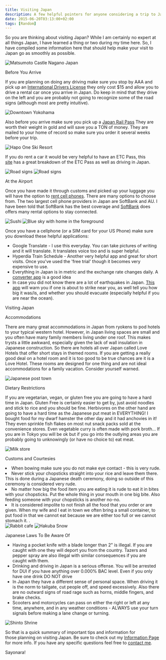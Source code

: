 ```yaml
---
title: Visiting Japan
description: A few helpful pointers for anyone considering a trip to Japan...
date: 2015-06-20T03:13:00+02:00
tags: [Random]
---
```

<div class="text-lg m-2">
<p class="mb-2">So you are thinking about visiting Japan? While I am certainly no expert at all things Japan, I have learned a thing or two during my time here. So, I have compiled some information here that should help make your visit to Japan go as smoothly as possible.</p>

<img class="w-8/12 rounded-lg shadow-lg mx-auto" src="https://fallfish-tenkara-images.s3-us-west-1.amazonaws.com/FfT+-+Visiting+Japan/japanese+castle-matsumoto.JPG" alt="Matsumoto Castle Nagano Japan" />

<p class="mb-2 mt-2 font-bold">Before You Arrive</p>

<p class="mb-2 mt-2">If you are planning on doing any driving make sure you stop by AAA and pick up an <a href="https://www.aaa.com/vacation/idpf.html" target="_blank" rel="noopener noreferrer" class="text-red-500 hover:bg-red-500 hover:text-white">International Drivers License</a> they only cost $15 and allow you to drive a rental car once you arrive in Japan. Do keep in mind that they drive on the left and you are probably not going to recognize some of the road signs (although most are pretty intuitive).</p>

<img class="w-8/12 rounded-lg shadow-lg mx-auto" src="https://fallfish-tenkara-images.s3-us-west-1.amazonaws.com/FfT+-+Visiting+Japan/downtown+yokohama-visiting+japan.JPG" alt="Downtown Yokohama" />

<p class="mb-2 mt-2">Also before you arrive make sure you pick up a <a href="https://www.japan-rail-pass.com/?ap=j0095g" target="_blank" rel="noopener noreferrer" class="text-red-500 hover:bg-red-500 hover:text-white">Japan Rail Pass</a> They are worth their weight in gold and will save you a TON of money. They are mailed to your home of record so make sure you order it several weeks before your trip.</p>

<img class="w-8/12 rounded-lg shadow-lg mx-auto" src="https://fallfish-tenkara-images.s3-us-west-1.amazonaws.com/FfT+-+Visiting+Japan/hapo+one+ski+resort-visiting+japan.jpg" alt="Hapo One Ski Resort" />

<p class="mb-2 mt-2">If you do rent a car it would be very helpful to have an ETC Pass, this <a href="https://www2.tocoo.jp/en/contents/info/etc" target="_blank" rel="noopener noreferrer" class="text-red-500 hover:bg-red-500 hover:text-white">site</a> has a great breakdown of the ETC Pass as well as driving in Japan.</p>

<img class="w-8/12 rounded-lg shadow-lg mx-auto" src="https://fallfish-tenkara-images.s3-us-west-1.amazonaws.com/FfT+-+Visiting+Japan/japanese+road+signs-1.jpg" alt="Road signs" />

<img class="w-8/12 rounded-lg shadow-lg mx-auto" src="https://fallfish-tenkara-images.s3-us-west-1.amazonaws.com/FfT+-+Visiting+Japan/japanese+road+signs.jpg" alt="Road signs" />

<p class="mb-2 mt-2 font-bold">At the Airport</p>

<p class="mb-2 mt-2">Once you have made it through customs and picked up your luggage you will have the option to <a href="https://www.narita-airport.jp/en/guide/service/list/svc_19.html" target="_blank" rel="noopener noreferrer" class="text-red-500 hover:bg-red-500 hover:text-white">rent cell phones</a>. There are many options to choose from. The two largest cell phone providers in Japan are SoftBank and AU. I have been told that SoftBank has the best coverage and <a href="https://www.softbank-rental.jp/e/" target="_blank" rel="noopener noreferrer" class="text-red-500 hover:bg-red-500 hover:text-white">SoftBank</a> does offers many rental options to stay connected.</p>

<img class="w-8/12 rounded-lg shadow-lg mx-auto" src="https://fallfish-tenkara-images.s3-us-west-1.amazonaws.com/FfT+-+Visiting+Japan/ika+sushi-visiting+japan.JPG" alt="Sushi" />

<img class="w-8/12 rounded-lg shadow-lg mx-auto" src="https://fallfish-tenkara-images.s3-us-west-1.amazonaws.com/FfT+-+Visiting+Japan/japanese+home-blue+sky.JPG" alt="Blue sky with home in the foreground" />

<p class="mb-2 mt-2">Once you have a cellphone (or a SIM card for your US Phone) make sure you download these helpful applications:</p>
<ul>
 	<li>Google Translate - I use this everyday. You can take pictures of writing and it will translate. It translates voice too and is super helpful.</li>
 	<li>Hyperdia Train Schedule - Another very helpful app and great for short visits. Once you've used the 'free trial' though it becomes very expensive to use.</li>
 	<li>Everything in Japan is in metric and the exchange rate changes daily. A <a href="https://itunes.apple.com/us/app/converter-plus-units-currencies/id370146222?mt=8" target="_blank" rel="noopener noreferrer" class="text-red-500 hover:bg-red-500 hover:text-white">converter app</a> is a good idea</li>
 	<li>In case you did not know there are a lot of earthquakes in Japan. <a href="https://itunes.apple.com/us/app/yurekuru-call/id398954883?mt=8" target="_blank" rel="noopener noreferrer" class="text-red-500 hover:bg-red-500 hover:text-white">This app</a> will warn you if one is about to strike near you, as well tell you how big it was/is, and whether you should evacuate (especially helpful if you are near the ocean).</li>
</ul>
<p class="mb-2 mt-2 font-bold">Visiting Japan</p>

<p class="underline">Accommodations</p>

<p class="mb-2 mt-2">There are many great accommodations in Japan from ryokens to pod hotels to your typical western hotel. However, in Japan living spaces are small and you often have many family members living under one roof. This makes trysts a little awkward, especially given the lack of wall insulation in Japanese construction. So there are hotels all over Japan called Love Hotels that offer short stays in themed rooms. If you are getting a really good deal on a hotel room and it is too good to be true chances are it is a Love Hotel. These rooms are designed for one thing and are not ideal accommodations for a family vacation. Consider yourself warned.</p>

<img class="w-8/12 rounded-lg shadow-lg mx-auto" src="https://fallfish-tenkara-images.s3-us-west-1.amazonaws.com/FfT+-+Visiting+Japan/post+town-visiting+japan.JPG" alt="Japanese post town" />

<p class="underline">Dietary Restrictions</p>

<p class="mb-2 mt-2">If you are vegetarian, vegan, or gluten free you are going to have a hard time in Japan. Gluten Free is certainly easier to get by, just avoid noodles and stick to rice and you should be fine. Herbivores on the other hand are going to have a hard time as the Japanese put meat in EVERYTHING! I bought food for my dwarf hamster the other day and it had anchovies in it! They even sprinkle fish flakes on most nut snack packs sold at the convenience stores. Even vegetable curry is often made with pork broth... If you are in Tokyo you will be ok but if you go into the outlying areas you are probably going to unknowingly (or have no choice to) eat meat.</p>

<img class="w-8/12 rounded-lg shadow-lg mx-auto" src="https://fallfish-tenkara-images.s3-us-west-1.amazonaws.com/FfT+-+Visiting+Japan/milk+shop-train+station-japan.JPG" alt="Milk store" />

<p class="underline">Customs and Courtesies</p>
<div class="ml-4">
<li>When bowing make sure you do not make eye contact - this is very rude.</li>
<li>Never stick your chopsticks straight into your rice and leave them there. This is done during a Japanese death ceremony, doing so outside of this ceremony is considered very rude.</li>
<li>No matter how big the food item you are eating it is rude to eat it in bites with your chopsticks. Put the whole thing in your mouth in one big bite. Also feeding someone with your chopsticks is another no-no.</li>
<li>It is considered impolite to not finish all the food that you order or are given. When my wife and I eat in town we often bring a small container, to put food in that we cannot eat because we are either too full or we cannot stomach it. .</li>
</div>

<img class="w-8/12 rounded-lg shadow-lg mx-auto" src="https://fallfish-tenkara-images.s3-us-west-1.amazonaws.com/FfT+-+Visiting+Japan/rabit+cafe%CC%81-visiting+japan.JPG" alt="Rabbit cafe" />

<img class="w-8/12 rounded-lg shadow-lg mx-auto" src="https://fallfish-tenkara-images.s3-us-west-1.amazonaws.com/FfT+-+Visiting+Japan/visiting+japan-hakuba-snow.JPG" alt="Hakuba Snow" />

<p class="underline">Japanese Laws To Be Aware Of</p>
<ul>
 	<li>Having a pocket knife with a blade longer than 2" is illegal. If you are caught with one they will deport you from the country. Tazers and pepper spray are also illegal with similar consequences if you are caught with them.</li>
 	<li>Drinking and driving in Japan is a serious offense. You will be arrested for DUI if you have anything over 0.000% BAC level. Even if you only have one drink DO NOT drive</li>
 	<li>In Japan they have a different sense of personal space. When driving it is the norm to tailgate, cut people off, and speed excessively. Also there are no outward signs of road rage such as horns, middle fingers, and brake checks.</li>
 	<li>Scooters and motorcycles can pass on either the right or left at any time, anywhere, and in any weather conditions - ALWAYS use your turn signals before making a lane change or turning.</li>
</ul>

<img class="w-8/12 rounded-lg shadow-lg mx-auto" src="https://fallfish-tenkara-images.s3-us-west-1.amazonaws.com/FfT+-+Visiting+Japan/shinto+shrine-miura+peninsula.JPG" alt="Shinto Shrine" />

<p class="mb-2 mt-2">So that is a quick summary of important tips and information for those planning on visiting Japan. Be sure to check out my <a href="https://www.fallfishtenkara.com/information/" target="_blank" rel="noopener noreferrer" class="text-red-500 hover:bg-red-500 hover:text-white">Information Page</a> for more info. If you have any specific questions feel free to <a href="https://www.fallfishtenkara.com/about/" target="_blank" rel="noopener noreferrer" class="text-red-500 hover:bg-red-500 hover:text-white">contact me</a>.</p>

<p class="mt-2 font-bold">Sayonara!</p>
</div>